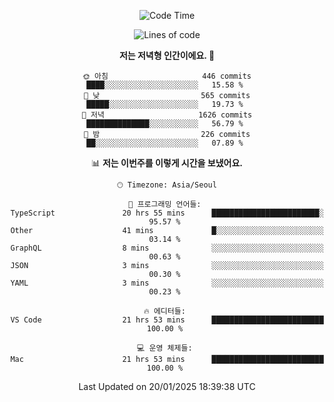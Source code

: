 <div align='center'>
 
<!--START_SECTION:waka-->
![Code Time](http://img.shields.io/badge/Code%20Time-4%2C088%20hrs%2035%20mins-blue)

![Lines of code](https://img.shields.io/badge/%EC%A0%80%EB%8A%94%20%EC%97%AC%ED%83%9C%EA%B9%8C%EC%A7%80%20-1.5%20million%20%EC%A4%84%EC%9D%98%20%EC%BD%94%EB%93%9C%EB%A5%BC%20%EC%9E%91%EC%84%B1%ED%96%88%EC%96%B4%EC%9A%94.-blue)

**저는 저녁형 인간이에요. 🦉** 

```text
🌞 아침                     446 commits         ████░░░░░░░░░░░░░░░░░░░░░   15.58 % 
🌆 낮　                     565 commits         █████░░░░░░░░░░░░░░░░░░░░   19.73 % 
🌃 저녁                     1626 commits        ██████████████░░░░░░░░░░░   56.79 % 
🌙 밤　                     226 commits         ██░░░░░░░░░░░░░░░░░░░░░░░   07.89 % 
```


📊 **저는 이번주를 이렇게 시간을 보냈어요.** 

```text
🕑︎ Timezone: Asia/Seoul

💬 프로그래밍 언어들: 
TypeScript               20 hrs 55 mins      ████████████████████████░   95.57 % 
Other                    41 mins             █░░░░░░░░░░░░░░░░░░░░░░░░   03.14 % 
GraphQL                  8 mins              ░░░░░░░░░░░░░░░░░░░░░░░░░   00.63 % 
JSON                     3 mins              ░░░░░░░░░░░░░░░░░░░░░░░░░   00.30 % 
YAML                     3 mins              ░░░░░░░░░░░░░░░░░░░░░░░░░   00.23 % 

🔥 에디터들: 
VS Code                  21 hrs 53 mins      █████████████████████████   100.00 % 

💻 운영 체제들: 
Mac                      21 hrs 53 mins      █████████████████████████   100.00 % 
```


 Last Updated on 20/01/2025 18:39:38 UTC
<!--END_SECTION:waka-->
 </div>
<!---
Emewjin/Emewjin is a ✨ special ✨ repository because its `README.md` (this file) appears on your GitHub profile.
You can click the Preview link to take a look at your changes.
--->
